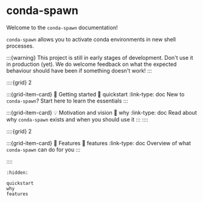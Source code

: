 # conda-spawn

Welcome to the `conda-spawn` documentation!

`conda-spawn` allows you to activate conda environments in new shell processes.


:::{warning}
This project is still in early stages of development. Don't use it in production (yet).
We do welcome feedback on what the expected behaviour should have been if something doesn't work!
:::

::::{grid} 2

:::{grid-item-card} 🏡 Getting started
:link: quickstart
:link-type: doc
New to `conda-spawn`? Start here to learn the essentials
:::

:::{grid-item-card} 💡 Motivation and vision
:link: why
:link-type: doc
Read about why `conda-spawn` exists and when you should use it
:::
::::

::::{grid} 2

:::{grid-item-card} 🍱 Features
:link: features
:link-type: doc
Overview of what `conda-spawn` can do for you
:::

::::

```{toctree}
:hidden:

quickstart
why
features
```
